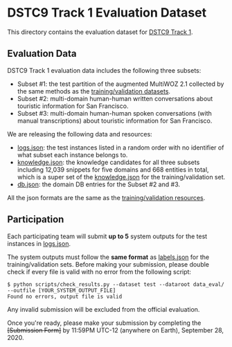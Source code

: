 # DSTC9 Track 1 Evaluation Dataset

This directory contains the evaluation dataset for [DSTC9 Track 1](../README.md).

## Evaluation Data

DSTC9 Track 1 evaluation data includes the following three subsets:
* Subset #1: the test partition of the augmented MultiWOZ 2.1 collected by the same methods as the [training/validation datasets](../data/). 
* Subset #2: multi-domain human-human written conversations about touristic information for San Francisco.
* Subset #3: multi-domain human-human spoken conversations (with manual transcriptions) about touristic information for San Francisco.

We are releasing the following data and resources:
* [logs.json](test/logs.json): the test instances listed in a random order with no identifier of what subset each instance belongs to.
* [knowledge.json](knowledge.json): the knowledge candidates for all three subsets including 12,039 snippets for five domains and 668 entities in total, which is a super set of the [knowledge.json](../data/knowledge.json) for the training/validation set.
* [db.json](db.json): the domain DB entries for the Subset #2 and #3.

All the json formats are the same as the [training/validation resources](../data/README.md#json-data-formats).

## Participation

Each participating team will submit **up to 5** system outputs for the test instances in [logs.json](test/logs.json).

The system outputs must follow the **same format** as [labels.json](../data/README.md#label-objects) for the training/validation sets.
Before making your submission, please double check if every file is valid with no error from the following script:
``` shell
$ python scripts/check_results.py --dataset test --dataroot data_eval/ --outfile [YOUR_SYSTEM_OUTPUT_FILE]
Found no errors, output file is valid
```
Any invalid submission will be excluded from the official evaluation.

Once you're ready, please make your submission by completing the ~~[Submission Form]~~ by 11:59PM UTC-12 (anywhere on Earth), September 28, 2020.
